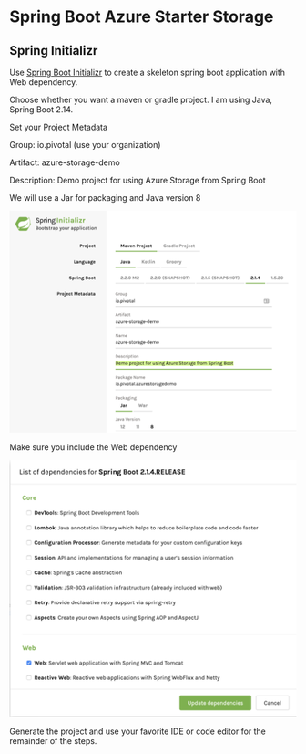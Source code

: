 # Spring Boot Azure Starter Storage

## Spring Initializr

Use [Spring Boot Initializr](https://start.spring.io/) to create a skeleton spring boot application with Web dependency.

Choose whether you want a maven or gradle project.  I am using Java, Spring Boot 2.14.

Set your Project Metadata

Group: io.pivotal (use your organization)

Artifact: azure-storage-demo

Description: Demo project for using Azure Storage from Spring Boot

We will use a Jar for packaging and Java version 8

![alt text][initializr-storage-demo]

Make sure you include the Web dependency

![alt text][initializr-web-dependency]

[initializr-storage-demo]: images/initializr-storage-demo.png "Storage demo"

[initializr-web-dependency]: images/initializr-web-dependency.png "Web dependency"

Generate the project and use your favorite IDE or code editor for the remainder of the steps.

